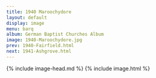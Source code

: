 ```yaml
---
title: 1940 Maroochydore
layout: default
display: image
menu: barq
album: German Baptist Churches Album
image: 1940-Maroochydore.jpg
prev: 1940-Fairfield.html
next: 1941-Ashgrove.html
---
```

{% include image-head.md %}
{% include image.html %}
